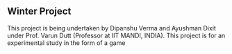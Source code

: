 Winter Project
--------------
This project is being undertaken by Dipanshu Verma and Ayushman Dixit under Prof. Varun Dutt (Professor at IIT MANDI, INDIA).
This project is for an experimental study in the form of a game
